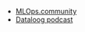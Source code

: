 - [MLOps.community](https://podcasts.apple.com/us/podcast/mlops-community/id1505372978)
- [Dataloog podcast](https://dedataloog.nl/)